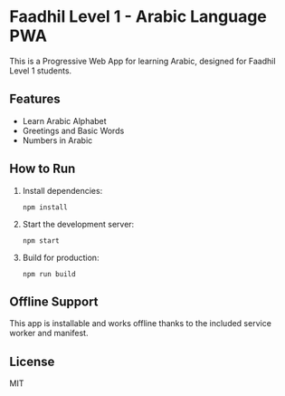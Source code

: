 # Faadhil Level 1 - Arabic Language PWA

This is a Progressive Web App for learning Arabic, designed for Faadhil Level 1 students.

## Features

- Learn Arabic Alphabet
- Greetings and Basic Words
- Numbers in Arabic

## How to Run

1. Install dependencies:
   ```
   npm install
   ```
2. Start the development server:
   ```
   npm start
   ```
3. Build for production:
   ```
   npm run build
   ```

## Offline Support

This app is installable and works offline thanks to the included service worker and manifest.

## License

MIT